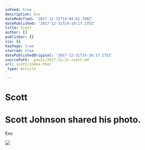```yaml
---
inFeed: true
description: Exo
dateModified: '2017-12-31T14:04:01.708Z'
datePublished: '2017-12-31T14:10:17.275Z'
title: Scott
author: []
publisher: {}
via: {}
hasPage: true
starred: true
datePublishedOriginal: '2017-12-31T14:10:17.275Z'
sourcePath: _posts/2017-12-31-scott.md
url: scott/index.html
_type: Article

---
```

# Scott

# Scott Johnson shared his photo.
Exo

<article style=""><img src="https://scontent.xx.fbcdn.net/v/t31.0-8/s720x720/13908996_1771638939720720_7768829944521811335_o.jpg?oh=72a20b99e735bba4f08df30a0cc4d7ce&amp;oe=5ABDA10D" /></article>